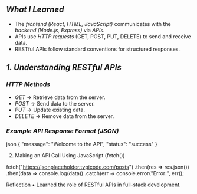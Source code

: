 ## *What I Learned*  
- The *frontend (React, HTML, JavaScript)* communicates with the *backend (Node.js, Express)* via *APIs*.  
- APIs use *HTTP requests* (GET, POST, PUT, DELETE) to send and receive data.  
- RESTful APIs follow standard conventions for structured responses.  

## *1. Understanding RESTful APIs*  
### *HTTP Methods*  
- *GET* → Retrieve data from the server.  
- *POST* → Send data to the server.  
- *PUT* → Update existing data.  
- *DELETE* → Remove data from the server.  

### *Example API Response Format (JSON)*  
json
{
  "message": "Welcome to the API",
  "status": "success"
}

2. Making an API Call Using JavaScript (fetch())

fetch("https://jsonplaceholder.typicode.com/posts")
  .then(res => res.json())
  .then(data => console.log(data))
  .catch(err => console.error("Error:", err));

Reflection
	•	Learned the role of RESTful APIs in full-stack development.
